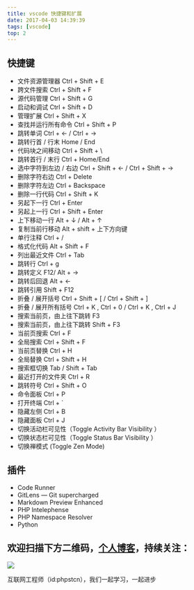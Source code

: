 ```yaml
---
title: vscode 快捷键和扩展
date: 2017-04-03 14:39:39
tags: [vscode]
top: 2
---
```


## 快捷键

- 文件资源管理器 Ctrl + Shift + E
- 跨文件搜索 Ctrl + Shift + F
- 源代码管理 Ctrl + Shift + G
- 启动和调试 Ctrl + Shift + D
- 管理扩展 Ctrl + Shift + X
- 查找并运行所有命令 Ctrl + Shift + P
- 跳转单词     Ctrl + ← / Ctrl + →
- 跳转行首 / 行末     Home / End
- 代码块之间移动    Ctrl + Shift + \
- 跳转首行 / 末行    Ctrl + Home/End
- 选中字符到左边 / 右边   Ctrl + Shift + <- /  Ctrl + Shift + ->
- 删除字符右边 Ctrl + Delete
- 删除字符左边 Ctrl + Backspace
- 删除一行代码 Ctrl + Shift + K
- 另起下一行 Ctrl + Enter
- 另起上一行 Ctrl + Shift + Enter
- 上下移动一行 Alt + ↓ / Alt +  ↑
- 复制当前行移动 Alt + shift + 上下方向键
- 单行注释 Ctrl + /
- 格式化代码 Alt + Shift + F
- 列出最近文件 Ctrl + Tab
- 跳转行 Ctrl + g
- 跳转定义 F12/ Alt + ->
- 跳转后回退 Alt + <-
- 跳转引用 Shift + F12
- 折叠 / 展开括号 Ctrl + Shift + [ / Ctrl + Shift + ]
- 折叠 / 展开所有括号 Ctrl + K , Ctrl + 0 / Ctrl + K , Ctrl + J
- 搜索当前页，由上往下跳转 F3
- 搜索当前页，由上往下跳转  Shift + F3
- 当前页搜索 Ctrl + F
- 全局搜索  Ctrl + Shift + F
- 当前页替换 Ctrl + H
- 全局替换 Ctrl + Shift + H
- 搜索框切换 Tab / Shift + Tab
- 最近打开的文件夹 Ctrl + R
- 跳转符号 Ctrl + Shift + O
- 命令面板 Ctrl + P
- 打开终端 Ctrl + `
- 隐藏左侧 Ctrl + B
- 隐藏面板  Ctrl + J
- 切换活动栏可见性（Toggle Activity Bar Visibility ）
- 切换状态栏可见性（Toggle Status Bar Visibility ）
- 切换禅模式 (Toggle Zen Mode)

## 插件

- Code Runner
- GitLens — Git supercharged
- Markdown Preview Enhanced
- PHP Intelephense
- PHP Namespace Resolver
- Python

## 欢迎扫描下方二维码，[个人博客](https://www.phpst.cn)，持续关注：

![](https://ww1.sinaimg.cn/large/a616b9a4gy1g4xzv954a4j20760763yo.jpg)

互联网工程师（id:phpstcn），我们一起学习，一起进步
